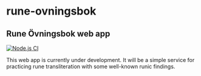 # rune-ovningsbok
## Rune Övningsbok web app

[![Node.js CI](https://github.com/tomaszgarbus/rune-ovningsbok/actions/workflows/node.js.yml/badge.svg)](https://github.com/tomaszgarbus/rune-ovningsbok/actions/workflows/node.js.yml)

This web app is currently under development. It will be a simple service for
practicing rune transliteration with some well-known runic findings.

